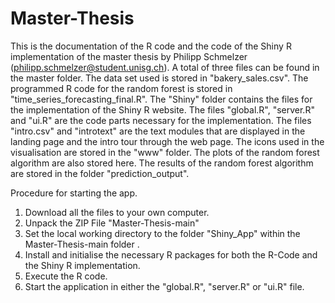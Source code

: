 # Master-Thesis

This is the documentation of the R code and the code of the Shiny R implementation of the master thesis by Philipp Schmelzer (philipp.schmelzer@student.unisg.ch).
A total of three files can be found in the master folder. The data set used is stored in "bakery_sales.csv". The programmed R code for the random forest is stored in "time_series_forecasting_final.R". The "Shiny" folder contains the files for the implementation of the Shiny R website. The files "global.R", "server.R" and "ui.R" are the code parts necessary for the implementation. The files "intro.csv" and "introtext" are the text modules that are displayed in the landing page and the intro tour through the web page. The icons used in the visualisation are stored in the "www" folder. The plots of the random forest algorithm are also stored here. The results of the random forest algorithm are stored in the folder "prediction_output".

Procedure for starting the app.
1. Download all the files to your own computer.
2. Unpack the ZIP File "Master-Thesis-main"
3. Set the local working directory to the folder "Shiny_App" within the Master-Thesis-main folder .
4. Install and initialise the necessary R packages for both the R-Code and the Shiny R implementation.
5. Execute the R code.
6. Start the application in either the "global.R", "server.R" or "ui.R" file.
